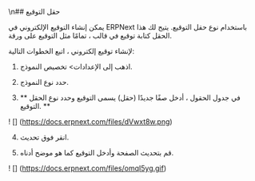 \n## حقل التوقيع

يمكن إنشاء التوقيع الإلكتروني في ERPNext باستخدام نوع حقل التوقيع. يتيح لك هذا الحقل كتابة توقيع في قالب ، تمامًا مثل التوقيع على ورقة.

لإنشاء توقيع إلكتروني ، اتبع الخطوات التالية:

1) اذهب إلى الإعدادات> تخصيص النموذج.

2) حدد نوع النموذج.

3) في جدول الحقول ، أدخل صفًا جديدًا (حقل) يسمى التوقيع وحدد نوع الحقل ** التوقيع. **

! [] (https://docs.erpnext.com/files/dVwxt8w.png)

4) انقر فوق تحديث.

5) قم بتحديث الصفحة وأدخل التوقيع كما هو موضح أدناه.

! [] (https://docs.erpnext.com/files/omqI5yg.gif)